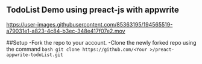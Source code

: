 ## TodoList Demo using preact-js with appwrite


https://user-images.githubusercontent.com/85363195/194565519-a79031e1-a823-4c84-b3ec-348e417f07e2.mov

##Setup
-Fork the repo to your account.
-Clone the newly forked repo using the command
``bash
git clone https://github.com/<Your >/preact-appwrite-todoList.git
``